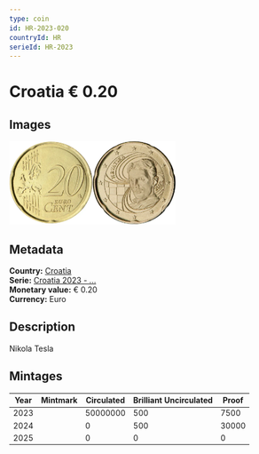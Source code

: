 ```yaml
---
type: coin
id: HR-2023-020
countryId: HR
serieId: HR-2023
---
```


# Croatia € 0.20

## Images

<img src="../../../Images/common-2007-020.webp" height="150" alt="Front image"><img src="Images/croatia-2023-020.webp" height="150" alt="Back image">

## Metadata

**Country:** [Croatia](../index.md)\
**Serie:** [Croatia 2023 - ...](index.md)\
**Monetary value:** € 0.20\
**Currency:** Euro

## Description

Nikola Tesla

## Mintages

| Year | Mintmark | Circulated | Brilliant Uncirculated | Proof |
| ---- | -------- | ---------- | ---------------------- | ----- |
| 2023 |          | 50000000   | 500                    | 7500  |
| 2024 |          | 0          | 500                    | 30000 |
| 2025 |          | 0          | 0                      | 0     |
